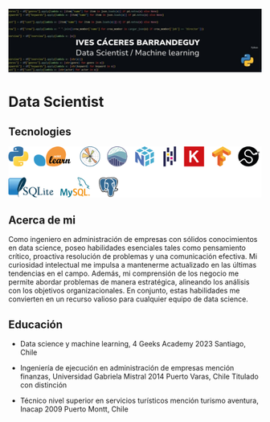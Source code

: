 ![header](https://github.com/IvesCaceres/IvesCaceres/blob/28e8775fff55335edb478eb4fee1dd4ff719cddb/1698353963525.jpg)

# Data Scientist

## Tecnologies

![all](https://github.com/IvesCaceres/IvesCaceres/blob/1427b87940fe4181f5fdc17e7f3fd57e5359351d/all.png) 



## Acerca de mi
Como ingeniero en administración de empresas con sólidos conocimientos en data science, poseo habilidades esenciales tales como pensamiento crítico, proactiva resolución de problemas y una comunicación efectiva. Mi curiosidad intelectual me impulsa a mantenerme actualizado en las últimas tendencias en el campo. Además, mi comprensión de los negocio me permite abordar problemas de manera estratégica, alineando los análisis con los objetivos organizacionales. En conjunto, estas habilidades me convierten en un recurso valioso para cualquier equipo de data science.
## Educación
- Data science y machine learning, 4 Geeks Academy
2023 Santiago, Chile
- Ingeniería de ejecución en administración de empresas mención finanzas, Universidad Gabriela Mistral
2014
Puerto Varas, Chile
Titulado con distinción

- Técnico nivel superior en servicios turísticos mención turismo aventura, Inacap
2009
Puerto Montt, Chile
